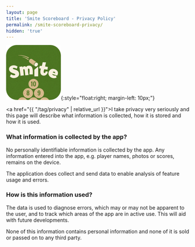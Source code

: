 ```yaml
---
layout: page
title: 'Smite Scoreboard - Privacy Policy'
permalink: /smite-scoreboard-privacy/
hidden: 'true'
---
```

![smite scoreboard app icon](/assets/images/smite_scoreboard_app_icon.png){:style="float:right; margin-left: 10px;"}

<a href="{{ "/tag/privacy" | relative_url }}">I take privacy very seriously</a> and this page will describe what information is collected, how it is stored and how it is used.

### What information is collected by the app?

No personally identifiable information is collected by the app. Any information entered into the app, e.g. player names, photos or scores, remains on the device.

The application does collect and send data to enable analysis of feature usage and errors.

### How is this information used?

The data is used to diagnose errors, which may or may not be apparent to the user, and to track which areas of the app are in active use. This will aid with future developments.

None of this information contains personal information and none of it is sold or passed on to any third party.